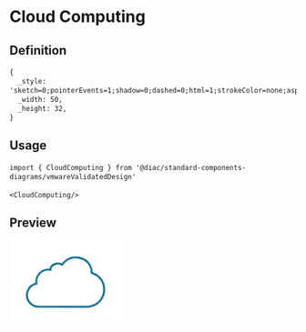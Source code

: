 # Cloud Computing

## Definition

```
{
  _style: 'sketch=0;pointerEvents=1;shadow=0;dashed=0;html=1;strokeColor=none;aspect=fixed;labelPosition=center;verticalLabelPosition=bottom;verticalAlign=top;align=center;outlineConnect=0;shape=mxgraph.vvd.cloud_computing;fillColor=#066A90;',
  _width: 50,
  _height: 32,
}
```

## Usage

```
import { CloudComputing } from '@diac/standard-components-diagrams/vmwareValidatedDesign'

<CloudComputing/>
```

## Preview

<img src="./cloud-computing.png" width="200"/>
